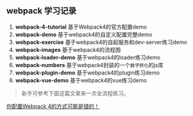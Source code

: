 ## webpack 学习记录

1. **webpack-4-tutorial** 基于Webpack4的官方配置demo
2. **webpack-demo** 基于webpack4的自定义配置完整demo
3. **webpack-exercise** 基于webpack4的自起服务和dev-server练习demo
4. **webpack-images** 基于webpack4的流程图
5. **webpack-loader-demo** 基于webpack4的loader练习demo
6. **webpack-numbers** 基于webpack4封装的一个`数字转化`的js库
7. **webpack-plugin-demo** 基于webpack4的plugin练习demo
7. **webpack-vue-demo** 基于webpack4的vue练习demo

> 新手可参考下面这篇文章来一次全流程练习。

[你配置Webpack 4的方式可能是错的！](https://mp.weixin.qq.com/s/cX7yuneDxDk8_NnMy3Bc8Q)